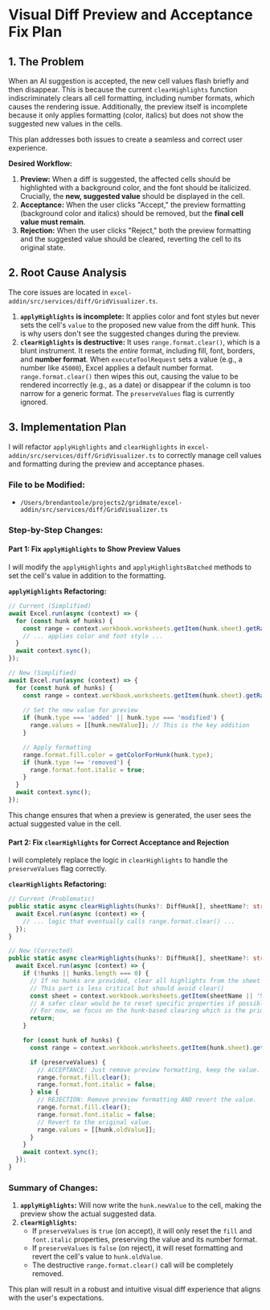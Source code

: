 # Visual Diff Preview and Acceptance Fix Plan

## 1. The Problem

When an AI suggestion is accepted, the new cell values flash briefly and then disappear. This is because the current `clearHighlights` function indiscriminately clears all cell formatting, including number formats, which causes the rendering issue. Additionally, the preview itself is incomplete because it only applies formatting (color, italics) but does not show the suggested new values in the cells.

This plan addresses both issues to create a seamless and correct user experience.

**Desired Workflow:**
1.  **Preview:** When a diff is suggested, the affected cells should be highlighted with a background color, and the font should be italicized. Crucially, the **new, suggested value** should be displayed in the cell.
2.  **Acceptance:** When the user clicks "Accept," the preview formatting (background color and italics) should be removed, but the **final cell value must remain**.
3.  **Rejection:** When the user clicks "Reject," both the preview formatting and the suggested value should be cleared, reverting the cell to its original state.

## 2. Root Cause Analysis

The core issues are located in `excel-addin/src/services/diff/GridVisualizer.ts`.

1.  **`applyHighlights` is incomplete:** It applies color and font styles but never sets the cell's `value` to the proposed new value from the diff hunk. This is why users don't see the suggested changes during the preview.
2.  **`clearHighlights` is destructive:** It uses `range.format.clear()`, which is a blunt instrument. It resets the *entire* format, including fill, font, borders, and **number format**. When `executeToolRequest` sets a value (e.g., a number like `45000`), Excel applies a default number format. `range.format.clear()` then wipes this out, causing the value to be rendered incorrectly (e.g., as a date) or disappear if the column is too narrow for a generic format. The `preserveValues` flag is currently ignored.

## 3. Implementation Plan

I will refactor `applyHighlights` and `clearHighlights` in `excel-addin/src/services/diff/GridVisualizer.ts` to correctly manage cell values and formatting during the preview and acceptance phases.

### File to be Modified:

-   `/Users/brendantoole/projects2/gridmate/excel-addin/src/services/diff/GridVisualizer.ts`

### Step-by-Step Changes:

#### **Part 1: Fix `applyHighlights` to Show Preview Values**

I will modify the `applyHighlights` and `applyHighlightsBatched` methods to set the cell's value in addition to the formatting.

**`applyHighlights` Refactoring:**

```typescript
// Current (Simplified)
await Excel.run(async (context) => {
  for (const hunk of hunks) {
    const range = context.workbook.worksheets.getItem(hunk.sheet).getRange(hunk.address);
    // ... applies color and font style ...
  }
  await context.sync();
});

// New (Simplified)
await Excel.run(async (context) => {
  for (const hunk of hunks) {
    const range = context.workbook.worksheets.getItem(hunk.sheet).getRange(hunk.address);
    
    // Set the new value for preview
    if (hunk.type === 'added' || hunk.type === 'modified') {
      range.values = [[hunk.newValue]]; // This is the key addition
    }

    // Apply formatting
    range.format.fill.color = getColorForHunk(hunk.type);
    if (hunk.type !== 'removed') {
      range.format.font.italic = true;
    }
  }
  await context.sync();
});
```

This change ensures that when a preview is generated, the user sees the actual suggested value in the cell.

#### **Part 2: Fix `clearHighlights` for Correct Acceptance and Rejection**

I will completely replace the logic in `clearHighlights` to handle the `preserveValues` flag correctly.

**`clearHighlights` Refactoring:**

```typescript
// Current (Problematic)
public static async clearHighlights(hunks?: DiffHunk[], sheetName?: string, preserveValues?: boolean): Promise<void> {
  await Excel.run(async (context) => {
    // ... logic that eventually calls range.format.clear() ...
  });
}

// New (Corrected)
public static async clearHighlights(hunks?: DiffHunk[], sheetName?: string, preserveValues: boolean = false): Promise<void> {
  await Excel.run(async (context) => {
    if (!hunks || hunks.length === 0) {
      // If no hunks are provided, clear all highlights from the sheet (optional, can be kept as is)
      // This part is less critical but should avoid clear()
      const sheet = context.workbook.worksheets.getItem(sheetName || 'Sheet1');
      // A safer clear would be to reset specific properties if possible, or handle this case carefully.
      // For now, we focus on the hunk-based clearing which is the primary use case.
      return;
    }

    for (const hunk of hunks) {
      const range = context.workbook.worksheets.getItem(hunk.sheet).getRange(hunk.address);

      if (preserveValues) {
        // ACCEPTANCE: Just remove preview formatting, keep the value.
        range.format.fill.clear();
        range.format.font.italic = false;
      } else {
        // REJECTION: Remove preview formatting AND revert the value.
        range.format.fill.clear();
        range.format.font.italic = false;
        // Revert to the original value.
        range.values = [[hunk.oldValue]]; 
      }
    }
    await context.sync();
  });
}
```

### Summary of Changes:

1.  **`applyHighlights`:** Will now write the `hunk.newValue` to the cell, making the preview show the actual suggested data.
2.  **`clearHighlights`:**
    -   If `preserveValues` is `true` (on accept), it will only reset the `fill` and `font.italic` properties, preserving the value and its number format.
    -   If `preserveValues` is `false` (on reject), it will reset formatting and revert the cell's value to `hunk.oldValue`.
    -   The destructive `range.format.clear()` call will be completely removed.

This plan will result in a robust and intuitive visual diff experience that aligns with the user's expectations.